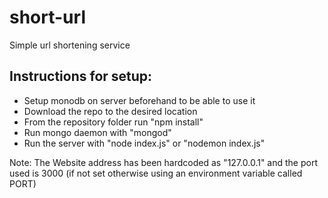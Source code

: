 # short-url
Simple url shortening service

## Instructions for setup:
* Setup monodb on server beforehand to be able to use it
* Download the repo to the desired location
* From the repository folder run "npm install"
* Run mongo daemon with "mongod"
* Run the server with "node index.js" or "nodemon index.js"

Note: The Website address has been hardcoded as "127.0.0.1" and the port used is 3000 (if not set otherwise using an environment variable called PORT)

